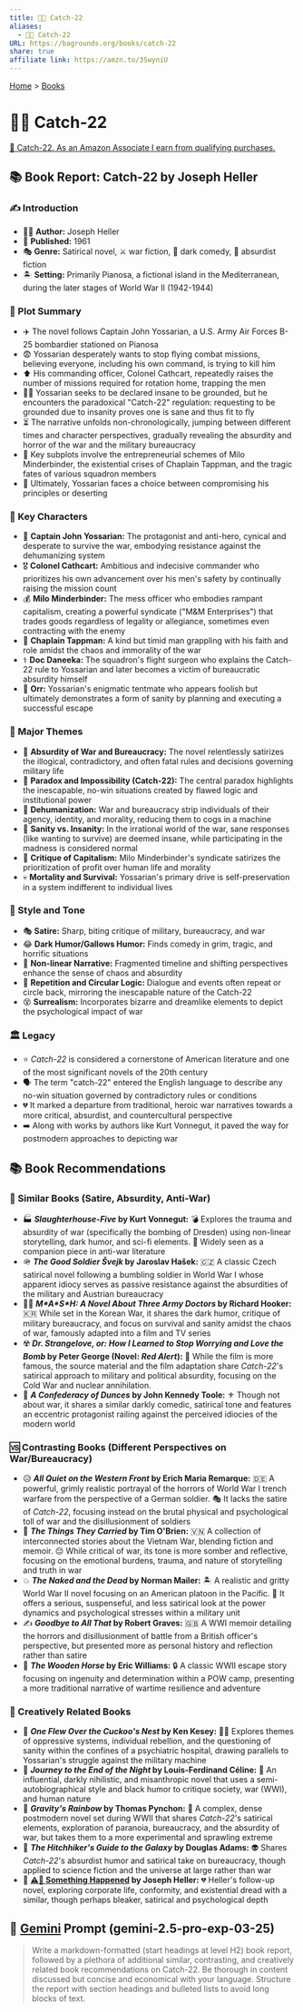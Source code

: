 ```yaml
---
title: 🔁🤪 Catch-22
aliases:
  - 🔁🤪 Catch-22
URL: https://bagrounds.org/books/catch-22
share: true
affiliate link: https://amzn.to/3SwyniU
---
```

[Home](../index.md) > [Books](./index.md)  
# 🔁🤪 Catch-22  
[🛒 Catch-22. As an Amazon Associate I earn from qualifying purchases.](https://amzn.to/3SwyniU)  
  
## 📚 Book Report: Catch-22 by Joseph Heller  
  
### ✍️ Introduction  
  
* 🧑‍💻 **Author:** Joseph Heller  
* 📅 **Published:** 1961  
* 🎭 **Genre:** Satirical novel, ⚔️ war fiction, 🤣 dark comedy, 🤪 absurdist fiction  
* 🏝️ **Setting:** Primarily Pianosa, a fictional island in the Mediterranean, during the later stages of World War II (1942-1944)  
  
### 📜 Plot Summary  
  
* ✈️ The novel follows Captain John Yossarian, a U.S. Army Air Forces B-25 bombardier stationed on Pianosa  
* 😨 Yossarian desperately wants to stop flying combat missions, believing everyone, including his own command, is trying to kill him  
* ⬆️ His commanding officer, Colonel Cathcart, repeatedly raises the number of missions required for rotation home, trapping the men  
* 😵‍💫 Yossarian seeks to be declared insane to be grounded, but he encounters the paradoxical "Catch-22" regulation: requesting to be grounded due to insanity proves one is sane and thus fit to fly  
* ⏳ The narrative unfolds non-chronologically, jumping between different times and character perspectives, gradually revealing the absurdity and horror of the war and the military bureaucracy  
* 💼 Key subplots involve the entrepreneurial schemes of Milo Minderbinder, the existential crises of Chaplain Tappman, and the tragic fates of various squadron members  
* 🤔 Ultimately, Yossarian faces a choice between compromising his principles or deserting  
  
### 🦸 Key Characters  
  
* 🫡 **Captain John Yossarian:** The protagonist and anti-hero, cynical and desperate to survive the war, embodying resistance against the dehumanizing system  
* 🎖️ **Colonel Cathcart:** Ambitious and indecisive commander who prioritizes his own advancement over his men's safety by continually raising the mission count  
* 💰 **Milo Minderbinder:** The mess officer who embodies rampant capitalism, creating a powerful syndicate ("M&M Enterprises") that trades goods regardless of legality or allegiance, sometimes even contracting with the enemy  
* 🙏 **Chaplain Tappman:** A kind but timid man grappling with his faith and role amidst the chaos and immorality of the war  
* ⚕️ **Doc Daneeka:** The squadron's flight surgeon who explains the Catch-22 rule to Yossarian and later becomes a victim of bureaucratic absurdity himself  
* 🏃 **Orr:** Yossarian's enigmatic tentmate who appears foolish but ultimately demonstrates a form of sanity by planning and executing a successful escape  
  
### 🔑 Major Themes  
  
* 🤪 **Absurdity of War and Bureaucracy:** The novel relentlessly satirizes the illogical, contradictory, and often fatal rules and decisions governing military life  
* 🤯 **Paradox and Impossibility (Catch-22):** The central paradox highlights the inescapable, no-win situations created by flawed logic and institutional power  
* 👤 **Dehumanization:** War and bureaucracy strip individuals of their agency, identity, and morality, reducing them to cogs in a machine  
* 🧠 **Sanity vs. Insanity:** In the irrational world of the war, sane responses (like wanting to survive) are deemed insane, while participating in the madness is considered normal  
* 💸 **Critique of Capitalism:** Milo Minderbinder's syndicate satirizes the prioritization of profit over human life and morality  
* 💀 **Mortality and Survival:** Yossarian's primary drive is self-preservation in a system indifferent to individual lives  
  
### 🎨 Style and Tone  
  
* 🎭 **Satire:** Sharp, biting critique of military, bureaucracy, and war  
* 😂 **Dark Humor/Gallows Humor:** Finds comedy in grim, tragic, and horrific situations  
* 🔀 **Non-linear Narrative:** Fragmented timeline and shifting perspectives enhance the sense of chaos and absurdity  
* 🔁 **Repetition and Circular Logic:** Dialogue and events often repeat or circle back, mirroring the inescapable nature of the Catch-22  
* 😵 **Surrealism:** Incorporates bizarre and dreamlike elements to depict the psychological impact of war  
  
### 🏛️ Legacy  
  
* ⭐ *Catch-22* is considered a cornerstone of American literature and one of the most significant novels of the 20th century  
* 🗣️ The term "catch-22" entered the English language to describe any no-win situation governed by contradictory rules or conditions  
* 💔 It marked a departure from traditional, heroic war narratives towards a more critical, absurdist, and countercultural perspective  
* ➡️ Along with works by authors like Kurt Vonnegut, it paved the way for postmodern approaches to depicting war  
  
## 📚 Book Recommendations  
  
### 🤝 Similar Books (Satire, Absurdity, Anti-War)  
  
* 🏭 **_Slaughterhouse-Five_ by Kurt Vonnegut:** 💣 Explores the trauma and absurdity of war (specifically the bombing of Dresden) using non-linear storytelling, dark humor, and sci-fi elements. 📝 Widely seen as a companion piece in anti-war literature  
* 🪖 **_The Good Soldier Švejk_ by Jaroslav Hašek:** 🇨🇿 A classic Czech satirical novel following a bumbling soldier in World War I whose apparent idiocy serves as passive resistance against the absurdities of the military and Austrian bureaucracy  
* 👨‍⚕️ **_M\*A\*S\*H: A Novel About Three Army Doctors_ by Richard Hooker:** 🇰🇷 While set in the Korean War, it shares the dark humor, critique of military bureaucracy, and focus on survival and sanity amidst the chaos of war, famously adapted into a film and TV series  
* ☢️ **_Dr. Strangelove, or: How I Learned to Stop Worrying and Love the Bomb_ by Peter George (Novel: *Red Alert*):** 🎥 While the film is more famous, the source material and the film adaptation share *Catch-22*'s satirical approach to military and political absurdity, focusing on the Cold War and nuclear annihilation.  
* 🤡 **_A Confederacy of Dunces_ by John Kennedy Toole:** ⚜️ Though not about war, it shares a similar darkly comedic, satirical tone and features an eccentric protagonist railing against the perceived idiocies of the modern world  
  
### 🆚 Contrasting Books (Different Perspectives on War/Bureaucracy)  
  
* 😥 **_All Quiet on the Western Front_ by Erich Maria Remarque:** 🇩🇪 A powerful, grimly realistic portrayal of the horrors of World War I trench warfare from the perspective of a German soldier. 🎭 It lacks the satire of *Catch-22*, focusing instead on the brutal physical and psychological toll of war and the disillusionment of soldiers  
* 🎒 **_The Things They Carried_ by Tim O'Brien:** 🇻🇳 A collection of interconnected stories about the Vietnam War, blending fiction and memoir. 😔 While critical of war, its tone is more somber and reflective, focusing on the emotional burdens, trauma, and nature of storytelling and truth in war  
* 💥 **_The Naked and the Dead_ by Norman Mailer:** 🏝️ A realistic and gritty World War II novel focusing on an American platoon in the Pacific. 🔎 It offers a serious, suspenseful, and less satirical look at the power dynamics and psychological stresses within a military unit  
* ✍️ **_Goodbye to All That_ by Robert Graves:** 🇬🇧 A WWI memoir detailing the horrors and disillusionment of battle from a British officer's perspective, but presented more as personal history and reflection rather than satire  
* 🐎 **_The Wooden Horse_ by Eric Williams:** 🔒 A classic WWII escape story focusing on ingenuity and determination within a POW camp, presenting a more traditional narrative of wartime resilience and adventure  
  
### 🎨 Creatively Related Books  
  
* 🏥 **_One Flew Over the Cuckoo's Nest_ by Ken Kesey:** 😵‍💫 Explores themes of oppressive systems, individual rebellion, and the questioning of sanity within the confines of a psychiatric hospital, drawing parallels to Yossarian's struggle against the military machine  
* 🌃 **_Journey to the End of the Night_ by Louis-Ferdinand Céline:** 🖤 An influential, darkly nihilistic, and misanthropic novel that uses a semi-autobiographical style and black humor to critique society, war (WWI), and human nature  
* 🌈 **_Gravity's Rainbow_ by Thomas Pynchon:** 🚀 A complex, dense postmodern novel set during WWII that shares *Catch-22*'s satirical elements, exploration of paranoia, bureaucracy, and the absurdity of war, but takes them to a more experimental and sprawling extreme  
* 🌌 **_The Hitchhiker's Guide to the Galaxy_ by Douglas Adams:** 👽 Shares *Catch-22*'s absurdist humor and satirical take on bureaucracy, though applied to science fiction and the universe at large rather than war  
* 🏢 **[⚠️👤 Something Happened](./something-happened.md) by Joseph Heller:** 💔 Heller's follow-up novel, exploring corporate life, conformity, and existential dread with a similar, though perhaps bleaker, satirical and psychological depth  
  
## 💬 [Gemini](../software/gemini.md) Prompt (gemini-2.5-pro-exp-03-25)  
> Write a markdown-formatted (start headings at level H2) book report, followed by a plethora of additional similar, contrasting, and creatively related book recommendations on Catch-22. Be thorough in content discussed but concise and economical with your language. Structure the report with section headings and bulleted lists to avoid long blocks of text.